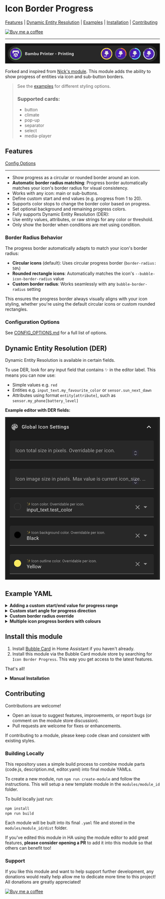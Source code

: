 # Icon Border Progress

[Features](#features) | [Dynamic Entity Resolution](#dynamic-entity-resolution-der) | [Examples](#example-yaml) | [Installation](#install-this-module) | [Contributing](#contributing)

[![Buy me a coffee](https://img.shields.io/badge/Buy_me_a_coffee-yellow?logo=buymeacoffee&logoColor=darkred)](https://buymeacoffee.com/lsmarsden)

---

![icon_border_preview.png](assets/icon_border_preview.png)

Forked and inspired from [Nick's module](https://github.com/Clooos/Bubble-Card/discussions/1296).
This module adds the ability to show progress of entities via icon and sub-button borders.

> See the [examples](#example-yaml) for different styling options.
>
> ### Supported cards:
>
> - button
> - climate
> - pop-up
> - separator
> - select
> - media-player

## Features

[Config Options](#configuration-options)

---

- Show progress as a circular or rounded border around an icon.
- **Automatic border radius matching**: Progress border automatically matches your icon's border radius for visual consistency.
- Works with any icon: main or sub-buttons.
- Define custom start and end values (e.g. progress from 1 to 20).
- Supports color stops to change the border color based on progress.
- Set optional background and remaining progress colors.
- Fully supports Dynamic Entity Resolution (DER):
- Use entity values, attributes, or raw strings for any color or threshold.
- Only show the border when conditions are met using condition.

### Border Radius Behavior

The progress border automatically adapts to match your icon's border radius:

- **Circular icons** (default): Uses circular progress border (`border-radius: 50%`)
- **Rounded rectangle icons**: Automatically matches the icon's `--bubble-icon-border-radius` value
- **Custom border radius**: Works seamlessly with any `bubble-border-radius` setting

This ensures the progress border always visually aligns with your icon styling, whether you're using the default circular icons or custom rounded rectangles.

### Configuration Options

See [CONFIG_OPTIONS.md](CONFIG_OPTIONS.md) for a full list of options.

## Dynamic Entity Resolution (DER)

Dynamic Entity Resolution is available in certain fields.

To use DER, look for any input field that contains ✨ in the editor label. This means you can now use:

- Simple values e.g. `red`
- Entities e.g. `input_text.my_favourite_color` or `sensor.sun_next_dawn`
- Attributes using format `entity[attribute]`, such as `sensor.my_phone[battery_level]`

**Example editor with DER fields:**

![DER_inputs](../templates/assets/DER%20inputs.png)

## Example YAML

  <details>
    <summary><strong>Adding a custom start/end value for progress range</strong></summary>

```yaml
icon_border_progress:
  - button: sub-button-1
    source: sensor.saros_10_battery
    start: 0
    end: 200
    color_stops:
      - percent: 0
        color: "#424242" # Depleted CF
      - percent: 100
        color: "#eeeeee" # Full CF
    remaining_color: "#222"
    background_color: "#0a0a0a"
```

  </details>

  <details>
    <summary><strong>Custom start angle for progress direction</strong></summary>

```yaml
icon_border_progress:
  - button: main
    source: media_player.lg_tv[volume_level]
    color_stops:
      - color: "#4fc8f0"
        percent: 0
    start: 0
    end: 1
    start_angle: 180
```

![Custom start angle](assets/custom_start_angle.png)

**Start angle options:**

- `0` (default): Progress starts from top (12 o'clock)
- `90`: Progress starts from right side (3 o'clock)
- `180`: Progress starts from bottom (6 o'clock)
- `-90`: Progress starts from left side (9 o'clock)
- Any value between -180 and 180 degrees

  </details>

  <details>
    <summary><strong>Custom border radius override</strong></summary>

```yaml
icon_border_progress:
  - button: sub-button-1
    entity: sensor.filament_pla_level
    border_radius: 0
    color_stops:
      "0":
        percent: 0
        color: "red"
    background_color: "#2c2c2c"
    remaining_color: "#444"
  - button: sub-button-2
    entity: sensor.filament_abs_level
    border_radius: 7
    color_stops:
      "0":
        percent: 0
        color: "orange"
    background_color: "#2c2c2c"
    remaining_color: "#444"
    interpolate_colors: true
  - button: sub-button-3
    entity: sensor.filament_petg_level
    border_radius: 12
    interpolate_colors: true
    color_stops:
      - percent: 0
        color: "blue"
    backcolor: rgba(20,20,20,0.4)
    remaining_color: purple
  - button: sub-button-4
    entity: sensor.filament_cf_level
    border_radius: 19
    color_stops:
      - percent: 0
        color: "white"
    background_color: "#2c2c2c"
    remaining_color: "#444"
```

![Icon border radius](assets/icon_border_radius.png)

The `border_radius` option allows you to override the CSS border-radius for individual icons:

- **Number values**: Interpreted as pixels (e.g., `8` = `8px`)
- **String values**: CSS values like `"10px"`, `"50%"`, `"1rem"`
- **Priority**: Config override > CSS computed value > default
- **Use cases**: Make specific icons circular, apply custom rounding, maintain consistency across different card designs

  </details>

  <details>
    <summary><strong>Multiple icon progress borders with colours</strong></summary>

```yaml
type: custom:bubble-card
card_type: button
button_type: state
entity: sensor.x1c_print_status
icon: mdi:printer-3d
name: Bambu Printer - Printing
sub_button:
  - icon: mdi:printer-3d-nozzle
    show_background: true
  - icon: mdi:printer-3d-nozzle
    show_background: true
  - icon: mdi:printer-3d-nozzle
    show_background: true
  - icon: mdi:printer-3d-nozzle
    show_background: true
modules:
  - default
  - icon_border_progress
icon_border_progress:
  - button: main
    source: sensor.x1c_print_progress
    color_stops:
      "1":
        percent: 0
        color: "green"
    background_color: "#2c2c2c"
    remaining_color: "#444"
  - button: sub-button-1
    source: sensor.filament_pla_level
    interpolate_colors: true
    color_stops:
      "0":
        percent: 0
        color: "#bfa640"
      "1":
        percent: 100
        color: "#ffd600"
    background_color: "#2c2c2c"
    remaining_color: "#444"
  - button: sub-button-2
    source: sensor.sensor.filament_abs_level
    interpolate_colors: true
    color_stops:
      "1":
        percent: 100
        color: "#ff6f00"
    background_color: "#2c2c2c"
    remaining_color: "#444"
  - button: sub-button-3
    source: sensor.sensor.filament_petg_level
    interpolate_colors: true
    color_stops:
      - percent: 0
        color: "#00e5ff"
    background_color: "#2c2c2c"
    remaining_color: "#444"
  - button: sub-button-4
    source: sensor.sensor.filament_cf_level
    interpolate_colors: true
    color_stops:
      - percent: 0
        color: "#cfd8dc"
    background_color: "#2c2c2c"
    remaining_color: "#444"
```

  </details>

## Install this module

1. Install [Bubble Card](https://github.com/Clooos/Bubble-Card) in Home Assistant if you haven't already.
2. Install this module via the Bubble Card module store by searching for `Icon Border Progress`. This way you get access to
   the latest features.

That's all!

<details><summary><strong>Manual Installation</strong></summary>

Built modules are available in the `modules/icon_border_progress/dist/` folder for manual installation.

To install the built YAML directly, go to the module store and use the 'Import from YAML' option, then paste the built
module inside.

</details>

## Contributing

Contributions are welcome!

- Open an issue to suggest features, improvements, or report bugs (or comment on the module store discussion).
- Pull requests are welcome for fixes or enhancements.

If contributing to a module, please keep code clean and consistent with existing styles.

### Building Locally

This repository uses a simple build process to combine module parts (code.js, description.md, editor.yaml) into final
module YAMLs.

To create a new module, run `npm run create-module` and follow the instructions. This will setup
a new template module in the `modules/module_id` folder.

To build locally just run:

```
npm install
npm run build
```

Each module will be built into its final `.yaml` file and stored in the `modules/module_id/dist` folder.

If you've edited this module in HA using the module editor to add great features, **please consider
opening a PR** to add it into this module so that others can benefit too!

### Support

If you like this module and want to help support further development, any donations
would really help allow me to dedicate more time to this project! All donations are greatly appreciated!

[![Buy me a coffee](https://img.shields.io/badge/Buy_me_a_coffee-yellow?logo=buymeacoffee&logoColor=darkred)](https://buymeacoffee.com/lsmarsden)
